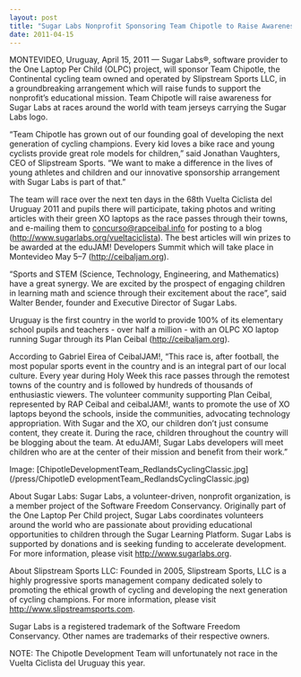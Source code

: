 ```yaml
---
layout: post
title: "Sugar Labs Nonprofit Sponsoring Team Chipotle to Raise Awareness of Educational Mission"
date: 2011-04-15
---
```



MONTEVIDEO, Uruguay, April 15, 2011 — Sugar Labs®, software provider to the
One Laptop Per Child (OLPC) project, will sponsor Team Chipotle, the
Continental cycling team owned and operated by Slipstream Sports LLC, in a
groundbreaking arrangement which will raise funds to support the nonprofit’s
educational mission. Team Chipotle will raise awareness for Sugar Labs at
races around the world with team jerseys carrying the Sugar Labs logo.

“Team Chipotle has grown out of our founding goal of developing the next
generation of cycling champions. Every kid loves a bike race and young
cyclists provide great role models for children,” said Jonathan Vaughters, CEO
of Slipstream Sports. “We want to make a difference in the lives of young
athletes and children and our innovative sponsorship arrangement with Sugar
Labs is part of that.”

The team will race over the next ten days in the 68th Vuelta Ciclista del
Uruguay 2011 and pupils there will participate, taking photos and writing
articles with their green XO laptops as the race passes through their towns,
and e-mailing them to
[concurso@rapceibal.info](mailto:concurso@rapceibal.info) for posting to a
blog (<http://www.sugarlabs.org/vueltaciclista>). The best articles will win
prizes to be awarded at the eduJAM! Developers Summit which will take place in
Montevideo May 5–7 (<http://ceibaljam.org>).

“Sports and STEM (Science, Technology, Engineering, and Mathematics) have a
great synergy. We are excited by the prospect of engaging children in learning
math and science through their excitement about the race”, said Walter Bender,
founder and Executive Director of Sugar Labs.

Uruguay is the first country in the world to provide 100% of its elementary
school pupils and teachers - over half a million - with an OLPC XO laptop
running Sugar through its Plan Ceibal (<http://ceibaljam.org>).

According to Gabriel Eirea of CeibalJAM!, “This race is, after football, the
most popular sports event in the country and is an integral part of our local
culture. Every year during Holy Week this race passes through the remotest
towns of the country and is followed by hundreds of thousands of enthusiastic
viewers. The volunteer community supporting Plan Ceibal, represented by RAP
Ceibal and ceibalJAM!, wants to promote the use of XO laptops beyond the
schools, inside the communities, advocating technology appropriation. With
Sugar and the XO, our children don’t just consume content, they create it.
During the race, children throughout the country will be blogging about the
team. At eduJAM!, Sugar Labs developers will meet children who are at the
center of their mission and benefit from their work.”

Image: [ChipotleDevelopmentTeam_RedlandsCyclingClassic.jpg](/press/ChipotleD
evelopmentTeam_RedlandsCyclingClassic.jpg)

About Sugar Labs: Sugar Labs, a volunteer-driven, nonprofit organization, is a
member project of the Software Freedom Conservancy. Originally part of the One
Laptop Per Child project, Sugar Labs coordinates volunteers around the world
who are passionate about providing educational opportunities to children
through the Sugar Learning Platform. Sugar Labs is supported by donations and
is seeking funding to accelerate development. For more information, please
visit <http://www.sugarlabs.org>.

About Slipstream Sports LLC: Founded in 2005, Slipstream Sports, LLC is a
highly progressive sports management company dedicated solely to promoting the
ethical growth of cycling and developing the next generation of cycling
champions. For more information, please visit
<http://www.slipstreamsports.com>.

Sugar Labs is a registered trademark of the Software Freedom Conservancy.
Other names are trademarks of their respective owners.

NOTE: The Chipotle Development Team will unfortunately not race in the Vuelta
Ciclista del Uruguay this year.

